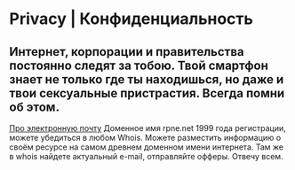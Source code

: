 # Privacy | Конфиденциальность
## Интернет, корпорации и правительства постоянно следят за тобою. Твой смартфон знает не только где ты находишься, но даже и твои сексуальные пристрастия. Всегда помни об этом.
[Про электронную почту](https://rpne.net/email.html "Про электронную почту")
Доменное имя rpne.net 1999 года регистрации, можете убедиться в любом Whois. Можете разместить информацию о своём ресурсе на самом древнем доменном имени интернета. Там же в whois найдете актуальный e-mail, отправляйте офферы. Отвечу всем.
